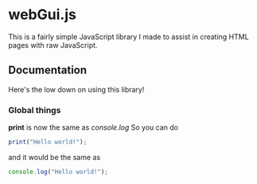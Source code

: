 # webGui.js

This is a fairly simple JavaScript library I made to assist in creating HTML pages with raw JavaScript.


## Documentation

Here's the low down on using this library!

### Global things

**print** is now the same as *console.log*
So you can do 
```js
print("Hello world!");
```
and it would be the same as 
```js
console.log("Hello world!");
```

